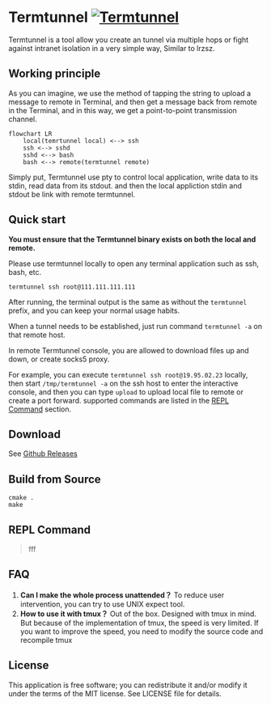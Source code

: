 
# Termtunnel [![Termtunnel](https://github.com/beordle/termtunnel/actions/workflows/build.yml/badge.svg?branch=master)](https://github.com/beordle/termtunnel/actions/workflows/build.yml)
Termtunnel is a tool allow you create an tunnel via multiple hops or fight against intranet isolation in a very simple way, Similar to lrzsz. 

## Working principle

As you can imagine, we use the method of tapping the string to upload a message to remote in Terminal, and then get a message back from remote in the Terminal, and in this way, we get a point-to-point transmission channel.

```mermaid
flowchart LR
    local(temrtunnel local) <--> ssh
    ssh <--> sshd
    sshd <--> bash
    bash <--> remote(termtunnel remote)
```

Simply put, Termtunnel use pty to control local application, write data to its stdin, read data from its stdout. and then the local appliction stdin and stdout be link with remote termtunnel.


## Quick start

**You must ensure that the Termtunnel binary exists on both the local and remote.**

Please use termtunnel locally to open any terminal application such as ssh, bash, etc.

`termtunnel ssh root@111.111.111.111`

After running, the terminal output is the same as without the `termtunnel` prefix, and you can keep your normal usage habits.

When a tunnel needs to be established, just run command `termtunnel -a` on that remote host.

In remote Termtunnel console, you are allowed to download files up and down, or create socks5 proxy.

For example, you can execute `termtunnel ssh root@19.95.02.23` locally, then start `/tmp/termtunnel -a` on the ssh host to enter the interactive console, and then you can type `upload` to upload local file to remote or create a port forward. supported commands are listed in the [REPL Command](#repl-command) section.

## Download
   See [Github Releases](https://github.com/beordle/termtunnel/releases)

## Build from Source
```
cmake .
make
```


## REPL Command
   > fff


## FAQ

1. **Can I make the whole process unattended？** To reduce user intervention, you can try to use UNIX expect tool.
2. **How to use it with tmux？** Out of the box. Designed with tmux in mind. But because of the implementation of tmux, the speed is very limited. If you want to improve the speed, you need to modify the source code and recompile tmux

## License
This application is free software; you can redistribute it and/or modify it under the terms of the MIT license. See LICENSE file for details.
